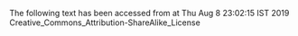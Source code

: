 The following text has been accessed from at Thu Aug 8 23:02:15 IST 2019
Creative_Commons_Attribution-ShareAlike_License
